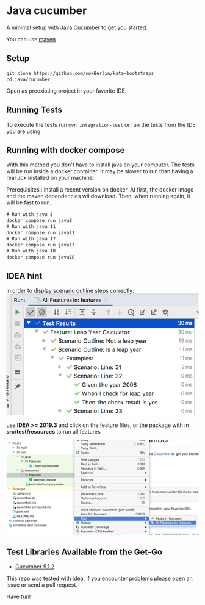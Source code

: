# Java cucumber

A minimal setup with Java [Cucumber](https://cucumber.io/docs/guides/10-minute-tutorial/) to get you started.

You can use [maven](https://maven.apache.org/)

## Setup

    git clone https://github.com/swkBerlin/kata-bootstraps
    cd java/cucumber

Open as preexisting project in your favorite IDE.

## Running Tests

To execute the tests run `mvn integration-test` or run the tests from the IDE you are using

## Running with docker compose

With this method you don't have to install java on your computer. 
The tests will be run inside a docker container.
It may be slower to run than having a real Jdk installed on your machine.

Prerequisites : install a recent version on docker.
At first, the docker image and the maven dependencies wil download.
Then, when running again, it will be fast to run.

```shell
# Run with java 8
docker compose run java8
# Run with java 11
docker compose run java11
# Run with java 17
docker compose run java17
# Run with java 18
docker compose run java18
```

## IDEA hint

in order to display scenario outline steps correctly: ![](docs/feature_steps.png)

use **IDEA >= 2019.3** and click on the feature files, or the package with in **src/test/resources** to run all features

![](docs/run_all_features.png)

## Test Libraries Available from the Get-Go

- [Cucumber 5.1.2](https://github.com/cucumber/cucumber-jvm/tree/v5.1.2)

This repo was tested with idea, if you encounter problems please open an issue or send a pull request.

Have fun!
